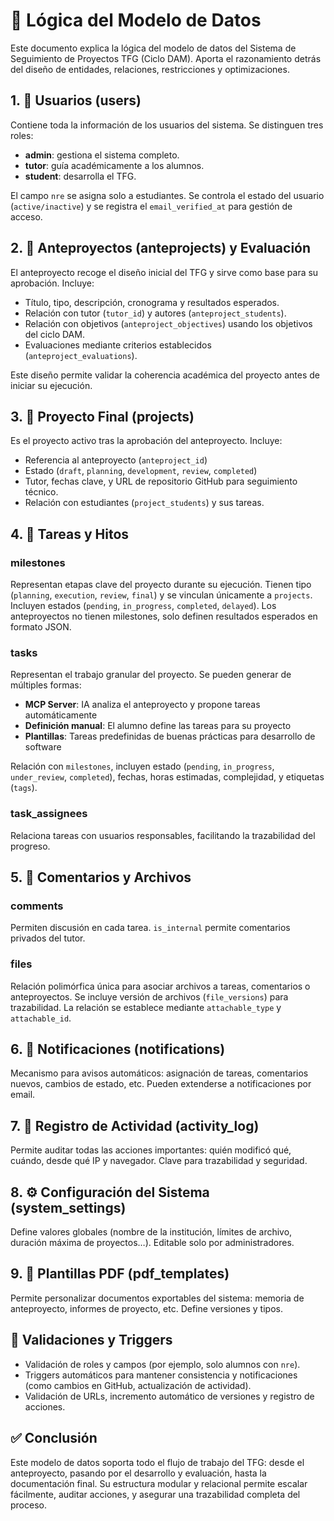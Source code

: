 # 🧠 Lógica del Modelo de Datos
Este documento explica la lógica del modelo de datos del Sistema de Seguimiento de Proyectos TFG (Ciclo DAM). Aporta el razonamiento detrás del diseño de entidades, relaciones, restricciones y optimizaciones.

## 1. 👥 Usuarios (users)
Contiene toda la información de los usuarios del sistema. Se distinguen tres roles:

- **admin**: gestiona el sistema completo.
- **tutor**: guía académicamente a los alumnos.
- **student**: desarrolla el TFG.

El campo `nre` se asigna solo a estudiantes. Se controla el estado del usuario (`active/inactive`) y se registra el `email_verified_at` para gestión de acceso.

## 2. 📑 Anteproyectos (anteprojects) y Evaluación
El anteproyecto recoge el diseño inicial del TFG y sirve como base para su aprobación. Incluye:

- Título, tipo, descripción, cronograma y resultados esperados.
- Relación con tutor (`tutor_id`) y autores (`anteproject_students`).
- Relación con objetivos (`anteproject_objectives`) usando los objetivos del ciclo DAM.
- Evaluaciones mediante criterios establecidos (`anteproject_evaluations`).

Este diseño permite validar la coherencia académica del proyecto antes de iniciar su ejecución.

## 3. 🚧 Proyecto Final (projects)
Es el proyecto activo tras la aprobación del anteproyecto. Incluye:

- Referencia al anteproyecto (`anteproject_id`)
- Estado (`draft`, `planning`, `development`, `review`, `completed`)
- Tutor, fechas clave, y URL de repositorio GitHub para seguimiento técnico.
- Relación con estudiantes (`project_students`) y sus tareas.

## 4. 🧱 Tareas y Hitos

### milestones
Representan etapas clave del proyecto durante su ejecución. Tienen tipo (`planning`, `execution`, `review`, `final`) y se vinculan únicamente a `projects`. Incluyen estados (`pending`, `in_progress`, `completed`, `delayed`). Los anteproyectos no tienen milestones, solo definen resultados esperados en formato JSON.

### tasks
Representan el trabajo granular del proyecto. Se pueden generar de múltiples formas:
- **MCP Server**: IA analiza el anteproyecto y propone tareas automáticamente
- **Definición manual**: El alumno define las tareas para su proyecto
- **Plantillas**: Tareas predefinidas de buenas prácticas para desarrollo de software

Relación con `milestones`, incluyen estado (`pending`, `in_progress`, `under_review`, `completed`), fechas, horas estimadas, complejidad, y etiquetas (`tags`).

### task_assignees
Relaciona tareas con usuarios responsables, facilitando la trazabilidad del progreso.

## 5. 💬 Comentarios y Archivos

### comments
Permiten discusión en cada tarea. `is_internal` permite comentarios privados del tutor.

### files
Relación polimórfica única para asociar archivos a tareas, comentarios o anteproyectos. Se incluye versión de archivos (`file_versions`) para trazabilidad. La relación se establece mediante `attachable_type` y `attachable_id`.

## 6. 🔔 Notificaciones (notifications)
Mecanismo para avisos automáticos: asignación de tareas, comentarios nuevos, cambios de estado, etc. Pueden extenderse a notificaciones por email.

## 7. 📜 Registro de Actividad (activity_log)
Permite auditar todas las acciones importantes: quién modificó qué, cuándo, desde qué IP y navegador. Clave para trazabilidad y seguridad.

## 8. ⚙️ Configuración del Sistema (system_settings)
Define valores globales (nombre de la institución, límites de archivo, duración máxima de proyectos…). Editable solo por administradores.

## 9. 🧩 Plantillas PDF (pdf_templates)
Permite personalizar documentos exportables del sistema: memoria de anteproyecto, informes de proyecto, etc. Define versiones y tipos.

## 🔐 Validaciones y Triggers
- Validación de roles y campos (por ejemplo, solo alumnos con `nre`).
- Triggers automáticos para mantener consistencia y notificaciones (como cambios en GitHub, actualización de actividad).
- Validación de URLs, incremento automático de versiones y registro de acciones.

## ✅ Conclusión
Este modelo de datos soporta todo el flujo de trabajo del TFG: desde el anteproyecto, pasando por el desarrollo y evaluación, hasta la documentación final. Su estructura modular y relacional permite escalar fácilmente, auditar acciones, y asegurar una trazabilidad completa del proceso.
